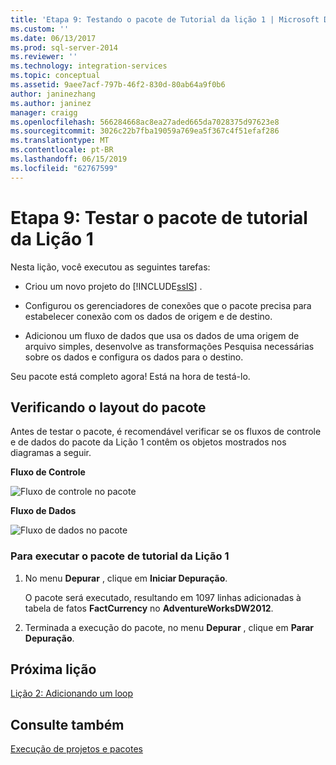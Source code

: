 ```yaml
---
title: 'Etapa 9: Testando o pacote de Tutorial da lição 1 | Microsoft Docs'
ms.custom: ''
ms.date: 06/13/2017
ms.prod: sql-server-2014
ms.reviewer: ''
ms.technology: integration-services
ms.topic: conceptual
ms.assetid: 9aee7acf-797b-46f2-830d-80ab64a9f0b6
author: janinezhang
ms.author: janinez
manager: craigg
ms.openlocfilehash: 566284668ac8ea27aded665da7028375d97623e8
ms.sourcegitcommit: 3026c22b7fba19059a769ea5f367c4f51efaf286
ms.translationtype: MT
ms.contentlocale: pt-BR
ms.lasthandoff: 06/15/2019
ms.locfileid: "62767599"
---
```

# <a name="step-9-testing-the-lesson-1-tutorial-package"></a>Etapa 9: Testar o pacote de tutorial da Lição 1
  Nesta lição, você executou as seguintes tarefas:  
  
-   Criou um novo projeto do [!INCLUDE[ssIS](../includes/ssis-md.md)] .  
  
-   Configurou os gerenciadores de conexões que o pacote precisa para estabelecer conexão com os dados de origem e de destino.  
  
-   Adicionou um fluxo de dados que usa os dados de uma origem de arquivo simples, desenvolve as transformações Pesquisa necessárias sobre os dados e configura os dados para o destino.  
  
 Seu pacote está completo agora! Está na hora de testá-lo.  
  
## <a name="checking-the-package-layout"></a>Verificando o layout do pacote  
 Antes de testar o pacote, é recomendável verificar se os fluxos de controle e de dados do pacote da Lição 1 contêm os objetos mostrados nos diagramas a seguir.  
  
 **Fluxo de Controle**  
  
 ![Fluxo de controle no pacote](../../2014/tutorials/media/task9lesson1control.gif "Fluxo de controle no pacote")  
  
 **Fluxo de Dados**  
  
 ![Fluxo de dados no pacote](../../2014/tutorials/media/task9lesson1data.gif "Fluxo de dados no pacote")  
  
### <a name="to-run-the-lesson-1-tutorial-package"></a>Para executar o pacote de tutorial da Lição 1  
  
1.  No menu **Depurar** , clique em **Iniciar Depuração**.  
  
     O pacote será executado, resultando em 1097 linhas adicionadas à tabela de fatos **FactCurrency** no **AdventureWorksDW2012**.  
  
2.  Terminada a execução do pacote, no menu **Depurar** , clique em **Parar Depuração**.  
  
## <a name="next-lesson"></a>Próxima lição  
 [Lição 2: Adicionando um loop](../integration-services/lesson-2-adding-looping-with-ssis.md)  
  
## <a name="see-also"></a>Consulte também  
 [Execução de projetos e pacotes](packages/run-integration-services-ssis-packages.md)  
  
  
